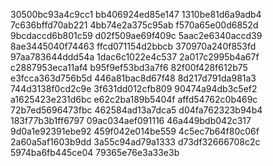 30500bc93a4c9cc1
bb406924ed85e147
1310be81d6a9adb4
7c636bffd70ab221
4bb74e2a375c95ab
f570a65e00d6852d
9bcdaccd6b801c59
d02f509ae69f409c
5aac2e6340accd39
8ae3445040f74463
ffcd071154d2bbcb
370970a240f853fd
97aa783644ddd54a
1dac6c1022e4c537
2a017c2995b4a67f
c2887953eca11af4
b95f9ef53bd3a7f6
82f00f428f612b75
e3fcca363d756b5d
446a81bac8d67f48
8d217d791da981a3
744d3138f0cd2c9e
3f631dd012cfb809
90474a94db3c5ef2
a1625423e231d6bc
e62c2ba189b5404f
affd54762c0b469c
72b7ed5696473fbc
462584ad13a7dca5
d04fa762323b94b4
183f77b3b1ff6797
09ac034aef091116
46a449bdb042c317
9d0a1e92391ebe92
459f042e014be559
4c5ec7b64f80c06f
2a60a5af1603b9dd
3a55c94ad79a1333
d73df32666708c2c
5974ba6fb445ce04
79365e76e3a33e3b
